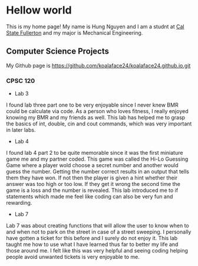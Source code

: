 # Hellow world

This is my home page! My name is Hung Nguyen and I am a studnt at [Cal State Fullerton](http://www.fullerton.edu/) and my major is Mechanical Engineering.

## Computer Science Projects

My Github page is https://github.com/koalaface24/koalaface24.github.io.git

### CPSC 120

* Lab 3 

I found lab three part one to be very enjoyable since I never knew BMR could be calculate via code. As a person who loves fitness, I really enjoyed knowing my BMR and my friends as well. 
This lab has helped me to grasp the basics of int, double, cin and cout commands, which was very important in later labs. 

* Lab 4

I found lab 4 part 2 to be quite memorable since it was the first miniature game me and my partner coded. This game was called the Hi-Lo Guessing Game where a player wold choose a secret number and another would guess the number. Getting the number correct results in an output that tells them they have won. If not then the player is given a hint whether their answer was too high or too low. If they get it wrong the second time the game is a loss and the number is revealed. This lab introduced me to if statements which made me feel like coding can also be very fun and rewarding. 

* Lab 7

Lab 7 was about creating functions that will allow the user to know when to and when not to park on the street in case of a street sweeping. I personally have gotten a ticket for this before and I surely do not enjoy it. This lab taught me how to use what I have learned thus far to better my life and those around me. I felt like this was very helpful and seeing coding helping people avoid unwanted tickets is very enjoyable to me. 